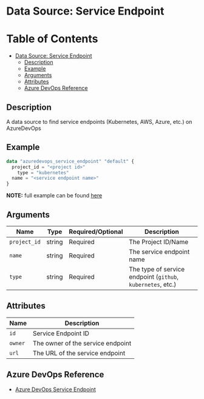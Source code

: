 # Data Source: Service Endpoint

Table of Contents
=================

   * [Data Source: Service Endpoint](#data-source-service-endpoint)
      * [Description](#description)
      * [Example](#example)
      * [Arguments](#arguments)
      * [Attributes](#attributes)
      * [Azure DevOps Reference](#azure-devops-reference)

## Description

A data source to find service endpoints (Kubernetes, AWS, Azure, etc.) on AzureDevOps

## Example

```terraform
data "azuredevops_service_endpoint" "default" {
  project_id = "<project id>"
	type = "kubernetes"
  name = "<service endpoint name>"
}
```

**NOTE:** full example can be found [here](../../examples/d/service_endpoint/main.tf)

## Arguments

| Name | Type | Required/Optional | Description |
|------|------|-------------------|-------------|
| `project_id` | string | Required | The Project ID/Name |
| `name` | string | Required | The service endpoint name |
| `type` | string | Required | The type of service endpoint (`github`, `kubernetes`, etc.) |

## Attributes

| Name | Description |
|------|-------------|
| `id` | Service Endpoint ID | 
| `owner` | The owner of the service endpoint | 
| `url` | The URL of the service endpoint | 

## Azure DevOps Reference

- [Azure DevOps Service Endpoint](https://docs.microsoft.com/en-us/azure/devops/extend/develop/service-endpoints?view=azure-devops)
